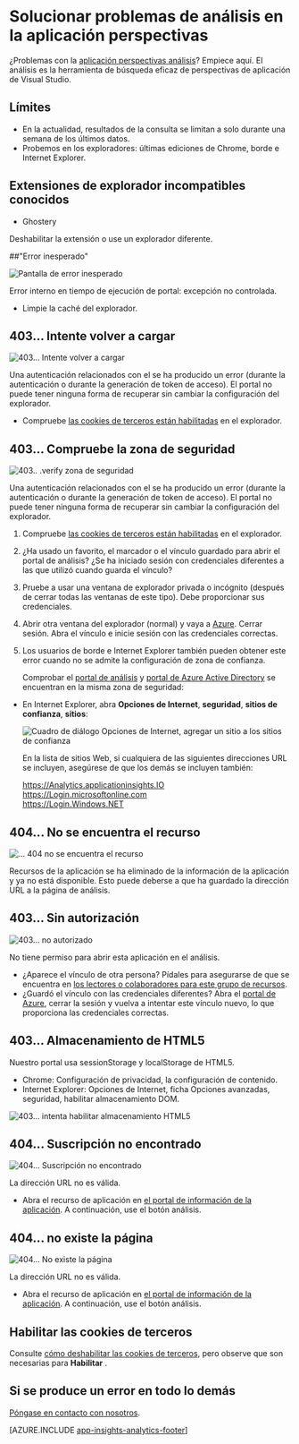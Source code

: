 <properties 
    pageTitle="Solución de problemas de análisis - la herramienta de búsqueda eficaces de aplicación perspectivas | Microsoft Azure" 
    description="¿Problemas con el análisis de información de la aplicación? Empiece aquí. " 
    services="application-insights" 
    documentationCenter=""
    authors="alancameronwills" 
    manager="douge"/>

<tags 
    ms.service="application-insights" 
    ms.workload="tbd" 
    ms.tgt_pltfrm="ibiza" 
    ms.devlang="na" 
    ms.topic="article" 
    ms.date="07/11/2016" 
    ms.author="awills"/>


# <a name="troubleshoot-analytics-in-application-insights"></a>Solucionar problemas de análisis en la aplicación perspectivas


¿Problemas con la [aplicación perspectivas análisis](app-insights-analytics.md)? Empiece aquí. El análisis es la herramienta de búsqueda eficaz de perspectivas de aplicación de Visual Studio.



## <a name="limits"></a>Límites

* En la actualidad, resultados de la consulta se limitan a solo durante una semana de los últimos datos.
* Probemos en los exploradores: últimas ediciones de Chrome, borde e Internet Explorer.


## <a name="known-incompatible-browser-extensions"></a>Extensiones de explorador incompatibles conocidos

* Ghostery

Deshabilitar la extensión o use un explorador diferente.


##<a name="e-a"></a>"Error inesperado"

![Pantalla de error inesperado](./media/app-insights-analytics-troubleshooting/010.png)

Error interno en tiempo de ejecución de portal: excepción no controlada.

* Limpie la caché del explorador. 

## <a name="e-b"></a>403... Intente volver a cargar

![403... Intente volver a cargar](./media/app-insights-analytics-troubleshooting/020.png)

Una autenticación relacionados con el se ha producido un error (durante la autenticación o durante la generación de token de acceso). El portal no puede tener ninguna forma de recuperar sin cambiar la configuración del explorador.

* Compruebe [las cookies de terceros están habilitadas](#cookies) en el explorador. 


## <a name="authentication"></a>403... Compruebe la zona de seguridad

![403.. .verify zona de seguridad](./media/app-insights-analytics-troubleshooting/030.png)

Una autenticación relacionados con el se ha producido un error (durante la autenticación o durante la generación de token de acceso). El portal no puede tener ninguna forma de recuperar sin cambiar la configuración del explorador.

1. Compruebe [las cookies de terceros están habilitadas](#cookies) en el explorador. 

2. ¿Ha usado un favorito, el marcador o el vínculo guardado para abrir el portal de análisis? ¿Se ha iniciado sesión con credenciales diferentes a las que utilizó cuando guarda el vínculo?

2. Pruebe a usar una ventana de explorador privada o incógnito (después de cerrar todas las ventanas de este tipo). Debe proporcionar sus credenciales. 

2. Abrir otra ventana del explorador (normal) y vaya a [Azure](https://portal.azure.com). Cerrar sesión. Abra el vínculo e inicie sesión con las credenciales correctas.

2. Los usuarios de borde e Internet Explorer también pueden obtener este error cuando no se admite la configuración de zona de confianza.

    Comprobar el [portal de análisis](https://analytics.applicationinsights.io) y [portal de Azure Active Directory](https://portal.azure.com) se encuentran en la misma zona de seguridad:

 * En Internet Explorer, abra **Opciones de Internet**, **seguridad**, **sitios de confianza**, **sitios**:

    ![Cuadro de diálogo Opciones de Internet, agregar un sitio a los sitios de confianza](./media/app-insights-analytics-troubleshooting/033.png)

    En la lista de sitios Web, si cualquiera de las siguientes direcciones URL se incluyen, asegúrese de que los demás se incluyen también:

    https://Analytics.applicationinsights.IO<br/>
   https://Login.microsoftonline.com<br/>
   https://Login.Windows.NET


## <a name="e-d"></a>404... No se encuentra el recurso

![... 404 no se encuentra el recurso](./media/app-insights-analytics-troubleshooting/040.png)

Recursos de la aplicación se ha eliminado de la información de la aplicación y ya no está disponible. Esto puede deberse a que ha guardado la dirección URL a la página de análisis.


## <a name="e-e"></a>403... Sin autorización

![403... no autorizado](./media/app-insights-analytics-troubleshooting/050.png)

No tiene permiso para abrir esta aplicación en el análisis.

* ¿Aparece el vínculo de otra persona? Pídales para asegurarse de que se encuentra en [los lectores o colaboradores para este grupo de recursos](app-insights-resources-roles-access-control.md).
* ¿Guardó el vínculo con las credenciales diferentes? Abra el [portal de Azure](https://portal.azure.com), cerrar la sesión y vuelva a intentar este vínculo nuevo, lo que proporciona las credenciales correctas.

## <a name="html-storage"></a>403... Almacenamiento de HTML5

Nuestro portal usa sessionStorage y localStorage de HTML5.

* Chrome: Configuración de privacidad, la configuración de contenido.
* Internet Explorer: Opciones de Internet, ficha Opciones avanzadas, seguridad, habilitar almacenamiento DOM.


![403... intenta habilitar almacenamiento HTML5](./media/app-insights-analytics-troubleshooting/060.png)

## <a name="e-g"></a>404... Suscripción no encontrado


![404... Suscripción no encontrado](./media/app-insights-analytics-troubleshooting/070.png)

La dirección URL no es válida. 

* Abra el recurso de aplicación en [el portal de información de la aplicación](https://portal.azure.com). A continuación, use el botón análisis.

## <a name="e-h"></a>404... no existe la página

![404... No existe la página](./media/app-insights-analytics-troubleshooting/080.png)

La dirección URL no es válida.

* Abra el recurso de aplicación en [el portal de información de la aplicación](https://portal.azure.com). A continuación, use el botón análisis.

## <a name="cookies"></a>Habilitar las cookies de terceros

  Consulte [cómo deshabilitar las cookies de terceros](http://www.digitalcitizen.life/how-disable-third-party-cookies-all-major-browsers), pero observe que son necesarias para **Habilitar** .

## <a name="e-x"></a>Si se produce un error en todo lo demás    

[Póngase en contacto con nosotros](app-insights-get-dev-support.md).
 
[AZURE.INCLUDE [app-insights-analytics-footer](../../includes/app-insights-analytics-footer.md)]

